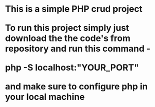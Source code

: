 <h1> This is a simple PHP crud project 
<p> To run this project simply just download the the code's from repository and run this command - </p>
<span> php -S localhost:"YOUR_PORT"</span> 
<p> and make sure to configure php in your local machine </p>